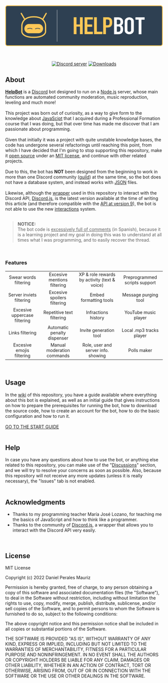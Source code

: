 <div align="center">
  <br />
  <p>
    <a href="https://github.com/EasyXploit/HelpBot"><img src="https://github.com/EasyXploit/HelpBot/blob/master/resources/images/banner.png?raw=true" width="546" alt="discord.js" /></a>
  </p>
  <br />
  <p>
    <a href="https://discord.gg/BHkVhjJaCr"><img src="https://img.shields.io/discord/374945492133740544?color=5865F2&label=Discord" alt="Discord server" /></a>
    <a href="https://www.npmjs.com/package/discord.js"><img src="https://img.shields.io/github/downloads/EasyXploit/HelpBot/total" alt="Downloads" /></a>
</a>
  </p>
</div>

## About
[**HelpBot**](https://github.com/EasyXploit/HelpBot) is a [Discord](https://discord.com/) bot designed to run on a [Node.js](https://nodejs.org) server, whose main functions are automated community moderation, music reproduction, leveling and much more!<br /><br />
This project was born out of curiosity, as a way to give form to the knowledge about [JavaScipt](https://developer.mozilla.org/en-US/docs/Web/JavaScript) that I acquired during a Professional Formation course that I was doing, but that over time has made me discover that I am passionate about programming.<br /><br />
Given that initially it was a project with quite unstable knowledge bases, the code has undergone several refactorings until reaching this point, from which I have decided that I'm going to stop supporting this repository, make it [open source](https://opensource.com/) under an [MIT license](https://en.wikipedia.org/wiki/MIT_License), and continue with other related projects.<br /><br />
Due to this, the bot has **NOT** been designed from the beginning to work in more than one Discord community ([guild](https://discord.com/developers/docs/resources/guild)) at the same time, so the bot does not have a database system, and instead works with [JSON](https://developer.mozilla.org/en-US/docs/Web/JavaScript/Reference/Global_Objects/JSON) files.<br /><br />
Likewise, although the [wrapper](https://developer.mozilla.org/en-US/docs/Glossary/Wrapper) used in this repository to interact with the Discord API, [Discord.js](https://discord.js.org/#/), is the latest version available at the time of writing this article (and therefore compatible with the [API at version 9](https://discord.com/developers/docs/reference#api-versioning-api-versions)), the bot is not able to use the new [interactions](https://discord.com/developers/docs/interactions/receiving-and-responding) system.<br /><br />


> **NOTICE:**<br />
The bot code is <ins>excessively full of comments</ins> (in Spanish), because it is a learning project and my goal in doing this was to understand at all times what I was programming, and to easily recover the thread.
<br />

### Features
|                              |                             |                                              |                               |
|:---:|:---:|:---:|:---:|
| Swear words filtering        | Excesive mentions filtering | XP & role rewards by activity (text & voice) | Preprogrammed scripts support |
| Server inviets filtering     | Excesive spoilers filtering | Embed formatting tools                       | Message purging tool          |
| Excesive uppercase filtering | Repetitive text filtering   | Infractions history                          | YouTube music player          |
| Links filtering              | Automatic penalty dispenser | Invite generation tool                       | Local .mp3 tracks player      |
| Excesive emojis filtering    | Manual moderation commands  | Role, user and server info. showing          | Polls maker                   |
<br />

## Usage
In the [wiki](https://github.com/EasyXploit/HelpBot/wiki) of this repository, you have a guide available where everything about this bot is explained, as well as an initial guide that gives instructions on how to prepare the prerequisites for running the bot, how to download the source code, how to create an account for the bot, how to do the basic configuration and how to run it.<br /><br />
[GO TO THE START GUIDE](https://github.com/EasyXploit/HelpBot/wiki/Starting)<br />
<br />

## Help
In case you have any questions about how to use the bot, or anything else related to this repository, you can make use of the "[Discussions](https://github.com/EasyXploit/HelpBot/discussions)" section, and we will try to resolve your concerns as soon as possible. Also, because this repository will not receive any more updates (unless it is really necessary), the "Issues" tab is not enabled.<br />
<br />

## Acknowledgments
* Thanks to my programming teacher María José Lozano, for teaching me the basics of JavaScript and how to think like a programmer.
* Thanks to the community of [Discord.js](https://github.com/discordjs/discord.js), a wrapper that allows you to interact with the Discord API very easily.
<br />

## License
MIT License

Copyright (c) 2022 Daniel Perales Mauriz

Permission is hereby granted, free of charge, to any person obtaining a copy
of this software and associated documentation files (the "Software"), to deal
in the Software without restriction, including without limitation the rights
to use, copy, modify, merge, publish, distribute, sublicense, and/or sell
copies of the Software, and to permit persons to whom the Software is
furnished to do so, subject to the following conditions:

The above copyright notice and this permission notice shall be included in all
copies or substantial portions of the Software.

THE SOFTWARE IS PROVIDED "AS IS", WITHOUT WARRANTY OF ANY KIND, EXPRESS OR
IMPLIED, INCLUDING BUT NOT LIMITED TO THE WARRANTIES OF MERCHANTABILITY,
FITNESS FOR A PARTICULAR PURPOSE AND NONINFRINGEMENT. IN NO EVENT SHALL THE
AUTHORS OR COPYRIGHT HOLDERS BE LIABLE FOR ANY CLAIM, DAMAGES OR OTHER
LIABILITY, WHETHER IN AN ACTION OF CONTRACT, TORT OR OTHERWISE, ARISING FROM,
OUT OF OR IN CONNECTION WITH THE SOFTWARE OR THE USE OR OTHER DEALINGS IN THE
SOFTWARE.
